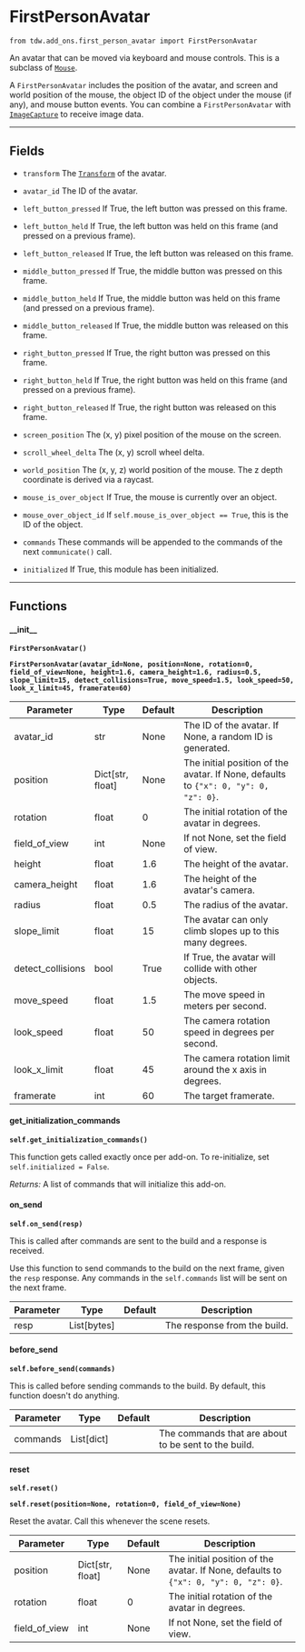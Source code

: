 # FirstPersonAvatar

`from tdw.add_ons.first_person_avatar import FirstPersonAvatar`

An avatar that can be moved via keyboard and mouse controls. This is a subclass of [`Mouse`](mouse.md).

A `FirstPersonAvatar` includes the position of the avatar, and screen and world position of the mouse, the object ID of the object under the mouse (if any), and mouse button events.
You can combine a `FirstPersonAvatar` with [`ImageCapture`](image_capture.md) to receive image data.

***

## Fields

- `transform` The [`Transform`](../object_data/transform.md) of the avatar.

- `avatar_id` The ID of the avatar.

- `left_button_pressed` If True, the left button was pressed on this frame.

- `left_button_held` If True, the left button was held on this frame (and pressed on a previous frame).

- `left_button_released` If True, the left button was released on this frame.

- `middle_button_pressed` If True, the middle button was pressed on this frame.

- `middle_button_held` If True, the middle button was held on this frame (and pressed on a previous frame).

- `middle_button_released` If True, the middle button was released on this frame.

- `right_button_pressed` If True, the right button was pressed on this frame.

- `right_button_held` If True, the right button was held on this frame (and pressed on a previous frame).

- `right_button_released` If True, the right button was released on this frame.

- `screen_position` The (x, y) pixel position of the mouse on the screen.

- `scroll_wheel_delta` The (x, y) scroll wheel delta.

- `world_position` The (x, y, z) world position of the mouse. The z depth coordinate is derived via a raycast.

- `mouse_is_over_object` If True, the mouse is currently over an object.

- `mouse_over_object_id` If `self.mouse_is_over_object == True`, this is the ID of the object.

- `commands` These commands will be appended to the commands of the next `communicate()` call.

- `initialized` If True, this module has been initialized.

***

## Functions

#### \_\_init\_\_

**`FirstPersonAvatar()`**

**`FirstPersonAvatar(avatar_id=None, position=None, rotation=0, field_of_view=None, height=1.6, camera_height=1.6, radius=0.5, slope_limit=15, detect_collisions=True, move_speed=1.5, look_speed=50, look_x_limit=45, framerate=60)`**

| Parameter | Type | Default | Description |
| --- | --- | --- | --- |
| avatar_id |  str  | None | The ID of the avatar. If None, a random ID is generated. |
| position |  Dict[str, float] | None | The initial position of the avatar. If None, defaults to `{"x": 0, "y": 0, "z": 0}`. |
| rotation |  float  | 0 | The initial rotation of the avatar in degrees. |
| field_of_view |  int  | None | If not None, set the field of view. |
| height |  float  | 1.6 | The height of the avatar. |
| camera_height |  float  | 1.6 | The height of the avatar's camera. |
| radius |  float  | 0.5 | The radius of the avatar. |
| slope_limit |  float  | 15 | The avatar can only climb slopes up to this many degrees. |
| detect_collisions |  bool  | True | If True, the avatar will collide with other objects. |
| move_speed |  float  | 1.5 | The move speed in meters per second. |
| look_speed |  float  | 50 | The camera rotation speed in degrees per second. |
| look_x_limit |  float  | 45 | The camera rotation limit around the x axis in degrees. |
| framerate |  int  | 60 | The target framerate. |

#### get_initialization_commands

**`self.get_initialization_commands()`**

This function gets called exactly once per add-on. To re-initialize, set `self.initialized = False`.

_Returns:_  A list of commands that will initialize this add-on.

#### on_send

**`self.on_send(resp)`**

This is called after commands are sent to the build and a response is received.

Use this function to send commands to the build on the next frame, given the `resp` response.
Any commands in the `self.commands` list will be sent on the next frame.

| Parameter | Type | Default | Description |
| --- | --- | --- | --- |
| resp |  List[bytes] |  | The response from the build. |

#### before_send

**`self.before_send(commands)`**

This is called before sending commands to the build. By default, this function doesn't do anything.

| Parameter | Type | Default | Description |
| --- | --- | --- | --- |
| commands |  List[dict] |  | The commands that are about to be sent to the build. |

#### reset

**`self.reset()`**

**`self.reset(position=None, rotation=0, field_of_view=None)`**

Reset the avatar. Call this whenever the scene resets.

| Parameter | Type | Default | Description |
| --- | --- | --- | --- |
| position |  Dict[str, float] | None | The initial position of the avatar. If None, defaults to `{"x": 0, "y": 0, "z": 0}`. |
| rotation |  float  | 0 | The initial rotation of the avatar in degrees. |
| field_of_view |  int  | None | If not None, set the field of view. |